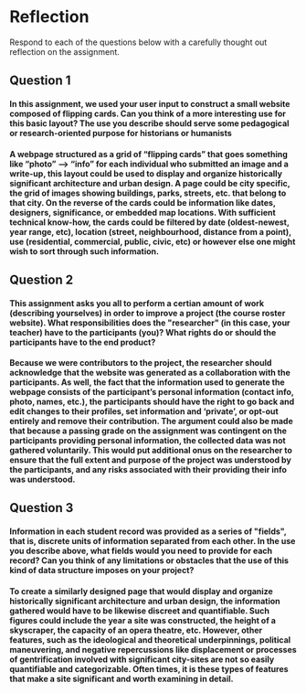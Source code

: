 # Reflection

Respond to each of the questions below with a carefully thought out reflection on the assignment.

## Question 1
#### In this assignment, we used your user input to construct a small website composed of flipping cards. Can you think of a more interesting use for this basic layout? The use you describe should serve some pedagogical or research-oriented purpose for historians or humanists

#### A webpage structured as a grid of “flipping cards” that goes something like “photo” —> “info” for each individual who submitted an image and a write-up, this layout could be used to display and organize historically significant architecture and urban design. A page could be city specific, the grid of images showing buildings, parks, streets, etc. that belong to that city. On the reverse of the cards could be information like dates, designers, significance, or embedded map locations. With sufficient technical know-how, the cards could be filtered by date (oldest-newest, year range, etc), location (street, neighbourhood, distance from a point), use (residential, commercial, public, civic, etc) or however else one might wish to sort through such information.

## Question 2
#### This assignment asks you all to perform a certian amount of work (describing yourselves) in order to improve a project (the course roster website). What responsibilities does the "researcher" (in this case, your teacher) have to the participants (you)? What rights do or should the participants have to the end product? 

#### Because we were contributors to the project, the researcher should acknowledge that the website was generated as a collaboration with the participants. As well, the fact that the information used to generate the webpage consists of the participant’s personal information (contact info, photo, names, etc.), the participants should have the right to go back and edit changes to their profiles, set information and ‘private’, or opt-out entirely and remove their contribution. The argument could also be made that because a passing grade on the assignment was contingent on the participants providing personal information, the collected data was not gathered voluntarily. This would put additional onus on the researcher to ensure that the full extent and purpose of the project was understood by the participants, and any risks associated with their providing their info was understood.

## Question 3
#### Information in each student record was provided as a series of "fields", that is, discrete units of information separated from each other. In the use you describe above, what fields would you need to provide for each record? Can you think of any limitations or obstacles that the use of this kind of data structure imposes on your project?

#### To create a similarly designed page that would display and organize historically significant architecture and urban design, the information gathered would have to be likewise discreet and quantifiable. Such figures could include the year a site was constructed, the height of a skyscraper, the capacity of an opera theatre, etc. However, other features, such as the ideological and theoretical underpinnings, political maneuvering, and negative repercussions like displacement or processes of gentrification involved with significant city-sites are not so easily quantifiable and categorizable. Often times, it is these types of features that make a site significant and worth examining in detail.